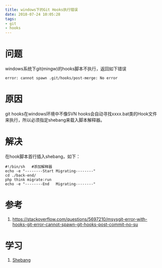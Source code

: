 ```yaml
---
title: windows下的Git Hooks执行错误
date: 2018-07-24 10:05:28
tags:
- git
- hooks
---
```


# 问题
windows系统下git(mingw)的hooks脚本不执行，返回如下错误
```
error: cannot spawn .git/hooks/post-merge: No error
```
# 原因
git hooks在windows环境中不像SVN hooks会自动寻找xxxx.bat类的Hook文件来执行，所以必须指定shebang来载入脚本解释器。
# 解决
在hook脚本首行插入shebang，如下：
```
#!/bin/sh   #添加解释器
echo -e "--------Start Migrating--------"
cd ./back-end/
php think migrate:run
echo -e "--------End   Migrating--------"
```
# 参考
1. https://stackoverflow.com/questions/5697210/msysgit-error-with-hooks-git-error-cannot-spawn-git-hooks-post-commit-no-su
# 学习
1. [Shebang](https://zh.wikipedia.org/zh-hans/Shebang)